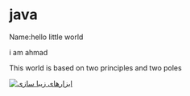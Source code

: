 # java
Name:<h>hello little world<h>
<p>i am ahmad<p>  
 <p>This world is based on two principles and two poles


<a href="http://githup.com/"><img src="http://parstools.com/static/gif-animation/islamic/islamic-parstools-9122.gif" border="0" alt=" ابزارهای زیبا سازی" /></a>

